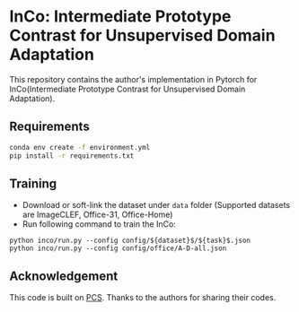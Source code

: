 # InCo: Intermediate Prototype Contrast for Unsupervised Domain Adaptation

This repository contains the author's implementation in Pytorch for InCo(Intermediate Prototype Contrast for Unsupervised Domain Adaptation).

<!-- ## Overview

Architecture of InCo

![Architecture of InCo]() -->

## Requirements

```bash
conda env create -f environment.yml
pip install -r requirements.txt
```

## Training

- Download or soft-link the dataset under `data` folder (Supported datasets are ImageCLEF, Office-31, Office-Home)
- Run following command to train the InCo:

```
python inco/run.py --config config/${dataset}$/${task}$.json
python inco/run.py --config config/office/A-D-all.json
```

## Acknowledgement

This code is built on [PCS](https://github.com/zhengzangw/PCS-FUDA). Thanks to the authors for sharing their codes.
